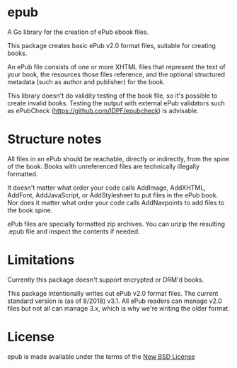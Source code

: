 # epub

A Go library for the creation of ePub ebook files.

This package creates basic ePub v2.0 format files, suitable for
creating books.

An ePub file consists of one or more XHTML files that represent
the text of your book, the resources those files reference, and the
optional structured metadata (such as author and publisher) for the
book.

This library doesn't do validity testing of the book file, so it's
possible to create invalid books. Testing the output with external
ePub validators such as ePubCheck
(https://github.com/IDPF/epubcheck) is advisable.

# Structure notes

All files in an ePub should be reachable, directly or indirectly,
from the spine of the book. Books with unreferenced files are
technically illegally formatted.

It doesn't matter what order your code calls AddImage, AddXHTML,
AddFont, AddJavaScript, or AddStylesheet to put files in the ePub
book. Nor does it matter what order your code calls AddNavpoints to
add files to the book spine.

ePub files are specially formatted zip archives. You can unzip the
resulting .epub file and inspect the contents if needed.

# Limitations

Currently this package doesn't support encrypted or DRM'd books.

This package intentionally writes out ePub v2.0 format files. The
current standard version is (as of 8/2018) v3.1. All ePub readers
can manage v2.0 files but not all can manage 3.x, which is why
we're writing the older format.

# License

epub is made available under the terms of the [New BSD License](http://opensource.org/licenses/BSD-3-Clause)